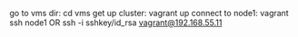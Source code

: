 go to vms dir: cd vms
get up cluster: vagrant up
connect to node1: vagrant ssh node1  OR  ssh -i sshkey/id_rsa vagrant@192.168.55.11
